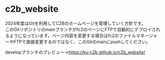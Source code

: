 # c2b_website
2024年度はGitを利用してC2Bのホームページを管理していく方針です。  
このGitリポジトリのmainブランチがfc2のページにFTPで自動的にデプロイされるようになっています。ページ内容を変更する場合はfc2のファイルマネージャーやFTPで直接変更するのではなく、このGitのmainにpushしてください。

developブランチのプレビュー→https://ku-c2b.github.io/c2b_website/
